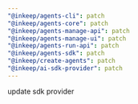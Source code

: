 ```yaml
---
"@inkeep/agents-cli": patch
"@inkeep/agents-core": patch
"@inkeep/agents-manage-api": patch
"@inkeep/agents-manage-ui": patch
"@inkeep/agents-run-api": patch
"@inkeep/agents-sdk": patch
"@inkeep/create-agents": patch
"@inkeep/ai-sdk-provider": patch
---
```


update sdk provider
